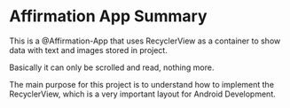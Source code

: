 Affirmation App Summary
=====================

This is a @Affirmation-App that uses RecyclerView as a container to show data with text and images stored in project.

Basically it can only be scrolled and read, nothing more.

The main purpose for this project is to understand how to implement the RecyclerView, which is a very important layout for Android Development.
